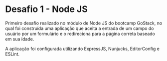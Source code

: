 # Desafio 1 - Node JS
Primeiro desafio realizado no módulo de Node JS do bootcamp GoStack, no qual foi construída uma aplicação que aceita a entrada de um campo do usuário por um formulário e o redireciona para a página correta baseado em sua idade. 

A aplicação foi configurada utilizando ExpressJS, Nunjucks, EditorConfig e ESLint.

